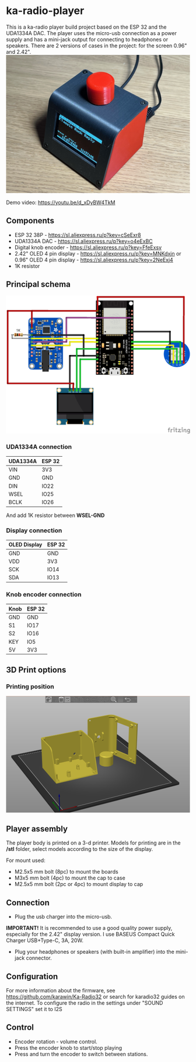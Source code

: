 # ka-radio-player
This is a ka-radio player build project based on the ESP 32 and the UDA1334A DAC. The player uses the micro-usb connection as a power supply and has a mini-jack output for connecting to headphones or speakers.
There are 2 versions of cases in the project: for the screen 0.96" and 2.42".
![alt text](https://github.com/DmitrySazonov/ka-radio-player/blob/aa57e16a981c3e718910af9d376a0b30e7d48dfe/images/image01.jpeg?raw=true)

Demo video: https://youtu.be/d_xDyBW4TkM

## Components
- ESP 32 38P - https://sl.aliexpress.ru/p?key=cSeExr8
- UDA1334A DAC - https://sl.aliexpress.ru/p?key=o4eExBC
- Digital knob encoder - https://sl.aliexpress.ru/p?key=FfeExsv
- 2.42" OLED 4 pin display - https://sl.aliexpress.ru/p?key=MNKdxjn
or
0.96" OLED 4 pin display - https://sl.aliexpress.ru/p?key=2NeExj4
- 1K resistor


## Principal schema

![alt text](https://github.com/DmitrySazonov/ka-radio-player/blob/89df3c194219ddf57d0789007161f05c966c0ae5/stl/iradio_schema.png?raw=true)

### UDA1334A connection
| UDA1334A | ESP 32 |
|----------|--------|
| VIN      | 3V3    |
| GND      | GND    |
| DIN      | IO22 |
| WSEL     | IO25 |
| BCLK     | IO26 |

And add 1K resistor between **WSEL-GND**

### Display connection
| OLED Display | ESP 32 |
|--------------|--------|
| GND          | GND    |
| VDD          | 3V3    |
| SCK          | IO14   |
| SDA          | IO13   |

### Knob encoder connection
| Knob | ESP 32 |
|------|--------|
| GND  | GND    |
| S1   | IO17   |
| S2   | IO16   |
| KEY  | IO5    |
| 5V   | 3V3    |

## 3D Print options

### Printing position
![alt text](https://github.com/DmitrySazonov/ka-radio-player/blob/6cac8cc37e62230cf80ba3abce3fe80e388dbd4c/stl/print_position.png?raw=true)

## Player assembly

The player body is printed on a 3-d printer. Models for printing are in the **/stl** folder, select models according to the size of the display.

For mount used:
- M2.5x5 mm bolt (8pc) to mount the boards
- M3x5 mm bolt (4pc) to mount the cap to case
- M2.5x5 mm bolt (2pc or 4pc) to mount display to cap

## Connection

- Plug the usb charger into the micro-usb. 

**IMPORTANT!** 
It is recommended to use a good quality power supply, especially for the 2.42" display version. I use BASEUS Compact Quick Charger USB+Type-C, 3A, 20W.


- Plug your headphones or speakers (with built-in amplifier) into the mini-jack connector.

## Configuration

For more information about the firmware, see https://github.com/karawin/Ka-Radio32 or search for karadio32 guides on the internet.
To configure the radio in the settings under "SOUND SETTINGS" set it to I2S

## Control
- Encoder rotation - volume control.
- Press the encoder knob to start/stop playing
- Press and turn the encoder to switch between stations.

